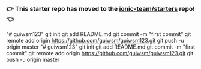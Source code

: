 ### :point_right: This starter repo has moved to the [ionic-team/starters](https://github.com/ionic-team/starters/tree/master/ionic-angular/official/tabs) repo! :point_left:
"# guiwsm123"  git init git add README.md git commit -m "first commit" git remote add origin https://github.com/guiwsm/guiwsm123.git git push -u origin master
"# guiwsm123"  git init git add README.md git commit -m "first commit" git remote add origin https://github.com/guiwsm/guiwsm123.git git push -u origin master

